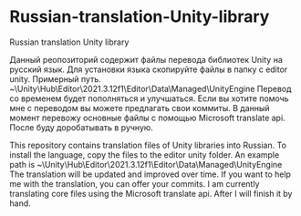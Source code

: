 # Russian-translation-Unity-library
Russian translation Unity library

Данный реопозиторий содержит файлы перевода библиотек Unity на русский язык.
Для установки языка скопируйте файлы в папку с editor unity. Примерный путь. ~\Unity\Hub\Editor\2021.3.12f1\Editor\Data\Managed\UnityEngine
Перевод со временем будет пополняться и улучшаться. Если вы хотите помочь мне с переводом вы можете предлагать свои коммиты.
В данный момент перевожу основные файлы с помощью Microsoft translate api. После буду доробатывать в ручную.

This repository contains translation files of Unity libraries into Russian.
To install the language, copy the files to the editor unity folder. An example path is ~\Unity\Hub\Editor\2021.3.12f1\Editor\Data\Managed\UnityEngine
The translation will be updated and improved over time. If you want to help me with the translation, you can offer your commits.
I am currently translating core files using the Microsoft translate api. After I will finish it by hand.
